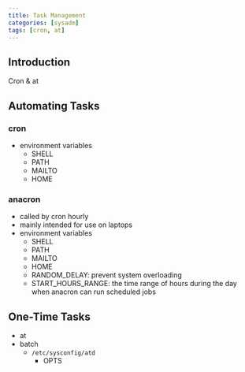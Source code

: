 ```yaml
---
title: Task Management
categories: [sysadm]
tags: [cron, at]
---
```


## Introduction

Cron & at

<!--more-->


## Automating Tasks

### cron

* environment variables
	* SHELL
	* PATH
	* MAILTO
	* HOME

### anacron

* called by cron hourly
* mainly intended for use on laptops
* environment variables
	* SHELL
	* PATH
	* MAILTO
	* HOME
	* RANDOM_DELAY: prevent system overloading
	* START_HOURS_RANGE: the time range of hours during the day when anacron can run scheduled jobs

## One-Time Tasks

* at
* batch
	* `/etc/sysconfig/atd`
		* OPTS
